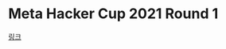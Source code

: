# Meta Hacker Cup 2021 Round 1

[링크](https://www.facebook.com/codingcompetitions/hacker-cup/2021/round-1)
